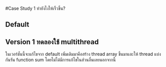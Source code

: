 #Case Study 1
ทำยังไงให้เร็วขึ้น?

## Default 


## Version 1 ทดลองใช้ multithread
ในเวอร์ชั่นนี้จะแก้ไขจาก default เพิ่มเติมมาคือสร้าง thread array ขึ้นมาและให้ thread แบ่งกันรัน function sum โดยไม่ได้มีการแก้ไขในส่วนอื่นเลยนอกจากนี้
